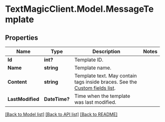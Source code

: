 # TextMagicClient.Model.MessageTemplate
## Properties

Name | Type | Description | Notes
------------ | ------------- | ------------- | -------------
**Id** | **int?** | Template ID. | 
**Name** | **string** | Template name. | 
**Content** | **string** | Template text. May contain tags inside braces. See the [Custom fields list](http://docs.textmagictesting.com/#section/Custom-fields-list-(Merge-tags)). | 
**LastModified** | **DateTime?** | Time when the template was last modified. | 

[[Back to Model list]](../README.md#documentation-for-models) [[Back to API list]](../README.md#documentation-for-api-endpoints) [[Back to README]](../README.md)

